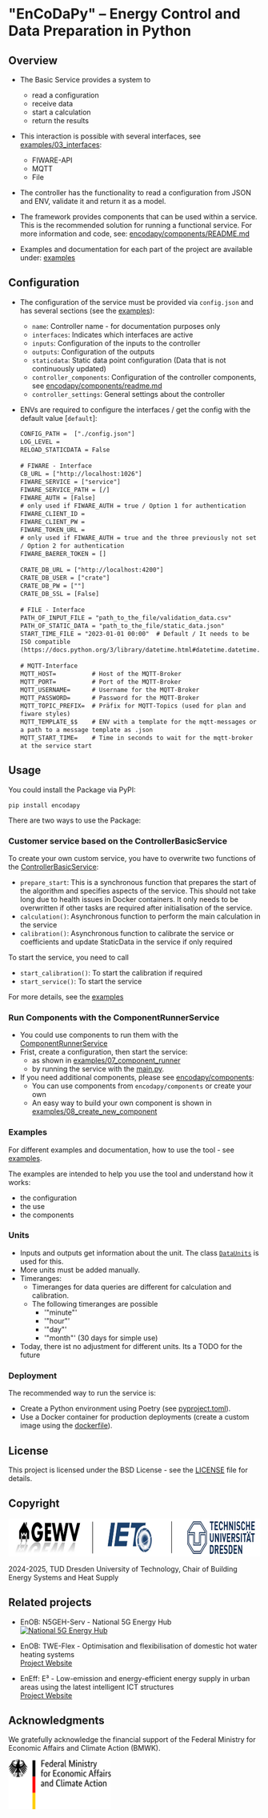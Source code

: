 # "EnCoDaPy" – Energy Control and Data Preparation in Python

## Overview

- The Basic Service provides a system to
  - read a configuration
  - receive data
  - start a calculation
  - return the results
- This interaction is possible with several interfaces, see [examples/03_interfaces](./examples/03_interfaces/):
  - FIWARE-API
  - MQTT
  - File
- The controller has the functionality to read a configuration from JSON and ENV, validate it and return it as a model.
- The framework provides components that can be used within a service. This is the recommended solution for running a functional service.
  For more information and code, see: [encodapy/components/README.md](./encodapy/components/README.md)

- Examples and documentation for each part of the project are available under: [examples](./examples/)

## Configuration

- The configuration of the service must be provided via `config.json` and has several sections (see the [examples](#examples)):
  - `name`: Controller name - for documentation purposes only
  - `interfaces`: Indicates which interfaces are active
  - `inputs`: Configuration of the inputs to the controller
  - `outputs`: Configuration of the outputs
  - `staticdata`: Static data point configuration (Data that is not continuously updated)
  - `controller_components`: Configuration of the controller components, see [encodapy/components/readme.md](./encodapy/components/readme.md)
  - `controller_settings`: General settings about the controller

- ENVs are required to configure the interfaces / get the config with the default value [`default`]:

    ```
    CONFIG_PATH =  ["./config.json"]
    LOG_LEVEL =
    RELOAD_STATICDATA = False

    # FIWARE - Interface
    CB_URL = ["http://localhost:1026"]
    FIWARE_SERVICE = ["service"]
    FIWARE_SERVICE_PATH = [/]
    FIWARE_AUTH = [False]
    # only used if FIWARE_AUTH = true / Option 1 for authentication
    FIWARE_CLIENT_ID = 
    FIWARE_CLIENT_PW = 
    FIWARE_TOKEN_URL = 
    # only used if FIWARE_AUTH = true and the three previously not set / Option 2 for authentication
    FIWARE_BAERER_TOKEN = []

    CRATE_DB_URL = ["http://localhost:4200"]
    CRATE_DB_USER = ["crate"]
    CRATE_DB_PW = [""]
    CRATE_DB_SSL = [False]

    # FILE - Interface
    PATH_OF_INPUT_FILE = "path_to_the_file/validation_data.csv"
    PATH_OF_STATIC_DATA = "path_to_the_file/static_data.json"
    START_TIME_FILE = "2023-01-01 00:00"  # Default / It needs to be ISO compatible (https://docs.python.org/3/library/datetime.html#datetime.datetime.fromisoformat).

    # MQTT-Interface
    MQTT_HOST=          # Host of the MQTT-Broker
    MQTT_PORT=          # Port of the MQTT-Broker
    MQTT_USERNAME=      # Username for the MQTT-Broker
    MQTT_PASSWORD=      # Password for the MQTT-Broker
    MQTT_TOPIC_PREFIX=  # Präfix for MQTT-Topics (used for plan and fiware styles)
    MQTT_TEMPLATE_$$    # ENV with a template for the mqtt-messages or a path to a message template as .json
    MQTT_START_TIME=    # Time in seconds to wait for the mqtt-broker at the service start
    ```

## Usage

You could install the Package via PyPI:

```
pip install encodapy
```

There are two ways to use the Package:

### Customer service based on the ControllerBasicService

To create your own custom service, you have to overwrite two functions of the [ControllerBasicService](./encodapy/service/basic_service.py):

- `prepare_start`: This is a synchronous function that prepares the start of the algorithm and specifies aspects of the service. This should not take long due to health issues in Docker containers. It only needs to be overwritten if other tasks are required after initialisation of the service.
- `calculation()`: Asynchronous function to perform the main calculation in the service
- `calibration()`: Asynchronous function to calibrate the service or coefficients and update StaticData in the service if only required

To start the service, you need to call

- `start_calibration()`: To start the calibration if required
- `start_service()`: To start the service

For more details, see the [examples](#examples)

### Run Components with the ComponentRunnerService

- You could use components to run them with the [ComponentRunnerService](./encodapy/service/component_runner_service.py)
- Frist, create a configuration, then start the service:
  - as shown in [examples/07_component_runner](./examples/07_component_runner/)
  - by running the service with the [main.py](./service_main/main.py).
- If you need additional components, please see [encodapy/components](./encodapy/components/):
  - You can use components from `encodapy/components` or create your own
  - An easy way to build your own component is shown in [examples/08_create_new_component](./examples/08_create_new_component/)

### Examples

For different examples and documentation, how to use the tool - see [examples](./examples/).

The examples are intended to help you use the tool and understand how it works:

- the configuration
- the use
- the components

### Units

- Inputs and outputs get information about the unit. The class [`DataUnits`](./controller_software/utils/units.py) is used for this.
- More units must be added manually.
- Timeranges:
  - Timeranges for data queries are different for calculation and calibration.
  - The following timeranges are possible
    - '"minute"'
    - '"hour"'
    - '"day"'
    - '"month"' (30 days for simple use)
- Today, there ist no adjustment for different units. Its a TODO for the future

### Deployment

The recommended way to run the service is:

- Create a Python environment using Poetry (see [pyproject.toml](./pyproject.toml)).
- Use a Docker container for production deployments (create a custom image using the [dockerfile](dockerfile)).

## License

This project is licensed under the BSD License - see the [LICENSE](LICENSE) file for details.

## Copyright

<a href="https://tu-dresden.de/ing/maschinenwesen/iet/gewv"> <img alt="EBC" src="https://raw.githubusercontent.com/N5GEH/.github/main/logos/Logo-Banner-TUD-IET-GEWV.jpg" height="75"> </a>

2024-2025, TUD Dresden University of Technology, Chair of Building Energy Systems and Heat Supply

## Related projects

- EnOB: N5GEH-Serv - National 5G Energy Hub <br>
<a href="https://n5geh.de/"> <img alt="National 5G Energy Hub"
src="https://avatars.githubusercontent.com/u/43948851?s=200&v=4" height="150"></a>

- EnOB: TWE-Flex - Optimisation and flexibilisation of domestic hot water heating systems <br>
<a href="https://n5geh.de/twe-flex/"> Project Website </a>

- EnEff: E³ - Low-emission and energy-efficient energy supply in urban areas using the latest intelligent ICT structures <br>
<a href="https://n5geh.de/e3/"> Project Website </a>

## Acknowledgments

We gratefully acknowledge the financial support of the Federal Ministry for Economic Affairs and Climate Action (BMWK).

<a href="https://www.bmwi.de/Navigation/EN/Home/home.html"> <img alt="BMWK"
src="https://raw.githubusercontent.com/RWTH-EBC/FiLiP/master/docs/logos/bmwi_logo_en.png" height="100"> </a>
